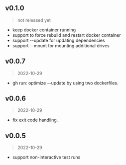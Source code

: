 ## v0.1.0
> not released yet

-   keep docker container running
-   support to force rebuild and restart docker container
-   support --update for updating dependencies
-   support --mount for mounting additional drives

## v0.0.7
> 2022-10-29

-   gh run: optimize --update by using two dockerfiles.

## v0.0.6
> 2022-10-29

-   fix exit code handling.

## v0.0.5
> 2022-10-29

-   support non-interactive test runs
